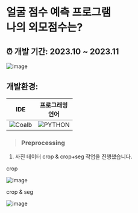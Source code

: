 # 얼굴 점수 예측 프로그램<br/>나의 외모점수는?

## :alarm_clock: 개발 기간: 2023.10 ~ 2023.11
![image](images/화면.png)
## 개발환경:
|IDE|프로그래밍<br/>언어|
|------|---|
|![Coalb](https://img.shields.io/badge/Colab-F9AB00?style=for-the-badge&logo=googlecolab&color=525252)|![PYTHON](https://img.shields.io/badge/Python-3776AB?style=for-the-badge&logo=python&logoColor=white)|


> ### Preprocessing
1. 사진 데이터 crop & crop+seg 작업을 진행했습니다.

crop


![image](https://github.com/DPTure/Team5/assets/155731578/3350fccc-2835-42a8-b102-d6a2d609bb3a)


crop & seg


![image](https://github.com/DPTure/Team5/assets/155731578/7ec94f04-92f7-486a-89d3-4d68ca533953)







